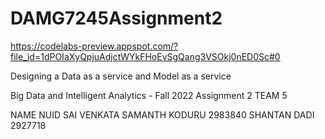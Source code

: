# DAMG7245Assignment2
https://codelabs-preview.appspot.com/?file_id=1dPOIaXyQpjuAdjctWYkFHoEvSgQang3VSOkj0nED0Sc#0

Designing a Data as a service and Model as a service

Big Data and Intelligent Analytics - Fall 2022
Assignment 2
TEAM 5
				
NAME
NUID
SAI VENKATA SAMANTH KODURU
2983840
SHANTAN DADI
2927718

